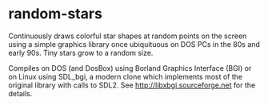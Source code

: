 # random-stars

Continuously draws colorful star shapes at random
points on the screen using a simple graphics
library once ubiquituous on DOS PCs in the 80s
and early 90s.  Tiny stars grow to a random size.

Compiles on DOS (and DosBox) using Borland
Graphics Interface (BGI) or on Linux using
SDL_bgi, a modern clone which implements most
of the original library with calls to SDL2. See
http://libxbgi.sourceforge.net for the details.
